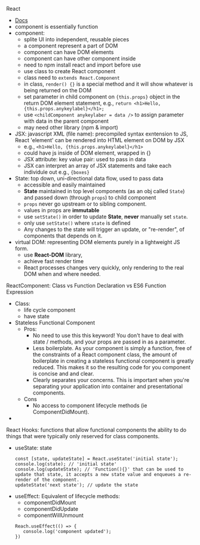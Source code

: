 React

- [Docs](https://reactjs.org/docs/getting-started.html)
- component is essentially function
- component:
  - splite UI into independent, reusable pieces
  - a component represent a part of DOM
  - component can have DOM elements
  - component can have other component inside
  - need to npm install react and import before use
  - use class to create React component
  - class need to `extends React.Component`
  - in class, `render() {}` is a special method and it will show whatever is being returned on the DOM
  - set parameter in child component on `{this.props}` object in the return DOM element statement, e.g., `return <h1>Hello, {this.props.anykeylabel}</h1>;`
  - use `<childComponent anykeylaber = data />` to assign parameter with data in the parent component
  - may need other library (npm & import)
    <br>
- JSX: javascript XML (file name): precompiled syntax exntension to JS, React 'element' can be rendered into HTML element on DOM by JSX
  - e.g., `<h1>Hello, {this.props.anykeylabel}</h1>`
  - could have js inside of DOM element, wrapped in {}
  - JSX attribute: key value pair: used to pass in data
  - JSX can interpret an array of JSX statements and take each individule out e.g., `{boxes}`
    <br>
- State: top down, uni-directional data flow, used to pass data
  - accessible and easily maintained
  - **State** maintained in top level components (as an obj called `State`) and passed down (through `props`) to child component
  - `props` never go upstream or to sibling component.
  - values in props are **immutable**
  - use `setState()` in order to update **State**, **never** manually set `state`.
  - only use `setState()` where `state` is defined
  - Any changes to the state will trigger an update, or "re-render", of components that depends on it.
    <br>
- virtual DOM: representing DOM elements purely in a lightweight JS form.
  - use **React-DOM** library,
  - achieve fast render time
  - React processes changes very quickly, only rendering to the real DOM when and where needed.

ReactComponent: Class vs Function Declaration vs ES6 Function Expression

- Class:
  - life cycle component
  - have state
- Stateless Functional Component
  - Pros:
    - No need to use this this keyword! You don't have to deal with state / methods, and your props are passed in as a parameter.
    - Less boilerplate. As your component is simply a function, free of the constraints of a React component class, the amount of boilerplate in creating a stateless functional component is greatly reduced. This makes it so the resulting code for you component is concise and and clear.
    - Clearly separates your concerns. This is important when you're separating your application into container and presentational components.
  - Cons
    - No access to component lifecycle methods (ie ComponentDidMount).
-

React Hooks: functions that allow functional components the ability to
do things that were typically only reserved for class components.

- useState: state
  ```
  const [state, updateState] = React.useState('initial state');
  console.log(state); // 'initial state'
  console.log(updateState); // 'Function(){}' that can be used to update that state, it accepts a new state value and enqueues a re-render of the component.
  updateState('next state'); // update the state
  ```
- useEffect: Equivalent of lifecycle methods:
  - componentDidMount
  - componentDidUpdate
  - componentWillUnmount
  ```
  Reach.useEffect(() => {
     console.log('component updated');
  })
  ```
